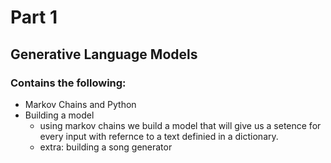 # Part 1 
## Generative Language Models
### Contains the following:
- Markov Chains and Python
- Building a model
  - using markov chains we build a model that will give us a setence for every input with refernce to a text definied in a dictionary.
  - extra: building a song generator
 
